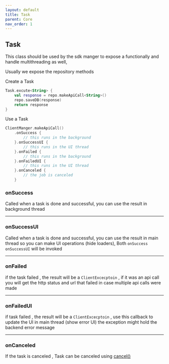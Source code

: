 ```yaml
---
layout: default
title: Task
parent: Core
nav_order: 1
---
```


## Task

This class should be used by the sdk manger to expose a functionally and handle multithreading as well,

Usually we expose the repository methods

Create a Task

```kotlin
Task.excute<String> {
    val response = repo.makeApiCall<String>()
    repo.saveDB(response)
    return response
}
```

Use a Task

```kotlin
ClientManger.makeApiCall()
    .onSuccess {
        // this runs in the background
    }.onSuccessUI {
        // this runs in the UI thread
    }.onFailed {
        // this runs in the background
    }.onFailedUI {
        // this runs in the UI thread
    }.onCanceled {
        // the job is canceled 
    }
```

### onSuccess
Called when a task is done and successful, you can use the result in background thread 

---

### onSuccessUI
Called when a task is done and successful, you can use the result in main thread so you can make UI operations (hide loaders), 
Both `onSuccess` `onSuccessUI` will be invoked

---

### onFailed
if the task failed , the result will be a `ClientExcecptoin` , 
if it was an api call you will get the http status and url that failed in case multiple api calls were made

---

### onFailedUI
if task failed , the result will be a `ClientExcecptoin` , use this callback to update the UI in main thread (show error UI)
the exception might hold the backend error message 

---

### onCanceled
If the task is canceled , 
Task can be canceled using [cancel()](https://telereso.github.io/kmp-core/docs/core/0.0.10/-core/io.telereso.kmp.core/-task/index.html#1617735642%2FFunctions%2F-864720431)

